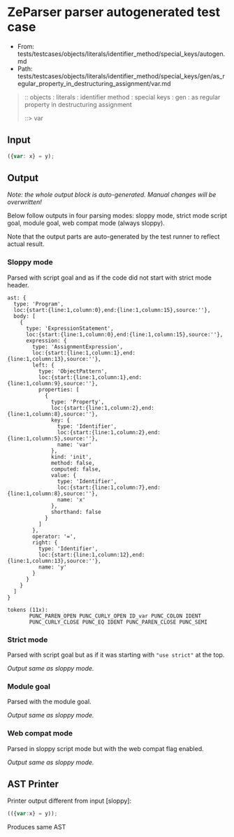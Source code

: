 # ZeParser parser autogenerated test case

- From: tests/testcases/objects/literals/identifier_method/special_keys/autogen.md
- Path: tests/testcases/objects/literals/identifier_method/special_keys/gen/as_regular_property_in_destructuring_assignment/var.md

> :: objects : literals : identifier method : special keys : gen : as regular property in destructuring assignment
>
> ::> var

## Input


`````js
({var: x} = y);
`````

## Output

_Note: the whole output block is auto-generated. Manual changes will be overwritten!_

Below follow outputs in four parsing modes: sloppy mode, strict mode script goal, module goal, web compat mode (always sloppy).

Note that the output parts are auto-generated by the test runner to reflect actual result.

### Sloppy mode

Parsed with script goal and as if the code did not start with strict mode header.

`````
ast: {
  type: 'Program',
  loc:{start:{line:1,column:0},end:{line:1,column:15},source:''},
  body: [
    {
      type: 'ExpressionStatement',
      loc:{start:{line:1,column:0},end:{line:1,column:15},source:''},
      expression: {
        type: 'AssignmentExpression',
        loc:{start:{line:1,column:1},end:{line:1,column:13},source:''},
        left: {
          type: 'ObjectPattern',
          loc:{start:{line:1,column:1},end:{line:1,column:9},source:''},
          properties: [
            {
              type: 'Property',
              loc:{start:{line:1,column:2},end:{line:1,column:8},source:''},
              key: {
                type: 'Identifier',
                loc:{start:{line:1,column:2},end:{line:1,column:5},source:''},
                name: 'var'
              },
              kind: 'init',
              method: false,
              computed: false,
              value: {
                type: 'Identifier',
                loc:{start:{line:1,column:7},end:{line:1,column:8},source:''},
                name: 'x'
              },
              shorthand: false
            }
          ]
        },
        operator: '=',
        right: {
          type: 'Identifier',
          loc:{start:{line:1,column:12},end:{line:1,column:13},source:''},
          name: 'y'
        }
      }
    }
  ]
}

tokens (11x):
       PUNC_PAREN_OPEN PUNC_CURLY_OPEN ID_var PUNC_COLON IDENT
       PUNC_CURLY_CLOSE PUNC_EQ IDENT PUNC_PAREN_CLOSE PUNC_SEMI
`````

### Strict mode

Parsed with script goal but as if it was starting with `"use strict"` at the top.

_Output same as sloppy mode._

### Module goal

Parsed with the module goal.

_Output same as sloppy mode._

### Web compat mode

Parsed in sloppy script mode but with the web compat flag enabled.

_Output same as sloppy mode._

## AST Printer

Printer output different from input [sloppy]:

````js
(({var:x} = y));
````

Produces same AST
